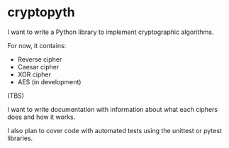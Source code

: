 # cryptopyth
I want to write a Python library to implement cryptographic algorithms.

For now, it contains:
* Reverse cipher
* Caesar cipher
* XOR cipher
* AES (in development)

(TBS)

I want to write documentation with information about what each ciphers does and how it works.

I also plan to cover code with automated tests using the unittest or pytest libraries.
